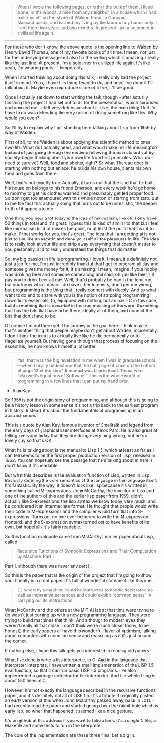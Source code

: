 > When I wrote the following pages, or rather the bulk of them, I
> lived alone, in the woods, a mile from any neighbor, in a house
> which I had built myself, on the shore of Walden Pond, in Concord,
> Massachusetts, and earned my living by the labor of my hands only. I
> lived there two years and two months. At present I am a sojourner in
> civilized life again.

---

For those who don't know, the above quote is the opening line to
Walden by Henry David Thoreau, one of my favorite books of all
time. I mean, not just for the underlying message but also for the
writing which is amazing. I really like the last line: At present, I'm
a sojourner in civilized life again. It's like yeah, I'm wearing
pants -- temporarily.

When I started thinking about doing this talk, I really only had the
project itself in mind. Yeah, I have this thing I want to do, and once
I've done it I'll talk about it. Maybe even reproduce some of it live,
it'll be great.

Once I actually sat down to start writing the talk, though - after
actually finishing the project I had set out to do for the
presentation, which surprised and amazed me - I felt very defensive
about it. Like, the main thing I felt I'd have to do was defending the
very notion of doing something like this. Why would you even?

So I'll try to explain why I am standing here talking about Lisp from
1959 by way of Walden.

First of all, to me Walden is about applying the scientific method to
ones own life. What do I actually need, and what would make my life
meaningful? Instead of just going through the motions following the
path staked out by society, begin thinking about your own life from
first principles. What do I need to survive? Well, food and shelter,
right? So what Thoreau does is starting with nothing but an axe,
he builds his own house, plants his own food and goes from there.

Well, that's not exactly true. Actually, it turns out that the land
that he built his house on belongs to his friend Emerson, and every
week he'd go home to mommy to get his clothes washed and presumably
get fed proper food. So don't get too enamoured with this whole notion
of starting from zero. But to me the fact that actually doing that
turns out to be unrealistic, the deeper truth of it appeals to me.

One thing you hear a lot today is the idea of minimalism, like oh, I
only have 50 things in total and it's great. I guess this is kind of
similar to that but I feel like minimalism kind of misses the point,
or at least the point that I want to make. If that works for you,
that's great. The idea that I am getting at is not just to live like
an ascetic and deny yourself all the pleasures in life. The idea is to
really look at your life and strip away everything that doesn't matter
to you personally, and to really understand the things that do matter.

So, my big passion in life is programming. I love it. I mean, it's
definitely not just a job for me, I'm just incredibly thankful that I
get to program all day and someone gives me money for it, it's
amazing. I mean, imagine if your hobby was drinking beer and someone
came along and said, oh you like beer, I'll pay you to drink beer all
day. Well, that'd probably be bad in the long run, but you know what I
mean. I do have other interests, don't get me wrong, but programming
is the thing that I really connect with deeply. And so what I want to
do and to share with you is the notion of stripping programming down
to its essentials, to, equipped with nothing but an axe - C in this
case, build something that is _essential_ in the true meaning of the
word. Something that has the bits that have to be there, ideally all
of them, and none of the bits that don't have to be.

Of course I'm not there yet. The journey is the goal here. I think
maybe that's another thing that people maybe don't get about Walden,
incidentally. I don't think the idea is to actually live like he did
permanently or to flagellate yourself. But having gone through that
process of focusing on the essentials, he now knows himself a lot
better.

---

> Yes, that was the big revelation to me when I was in graduate
> school—when I finally understood that the half page of code on the
> bottom of page 13 of the Lisp 1.5 manual was Lisp in itself. These
> were “Maxwell’s Equations of Software!” This is the whole world of
> programming in a few lines that I can put my hand over.
- Alan Kay

So 1959 is not the origin story of programming, and although this is
going to be a history lesson in some sense it's not a trip back to the
earliest program in history. Instead, it's about the fundamentals of
programming in an abstract sense. 

This is a quote by Alan Kay, famous inventor of Smalltalk and legend
from the early days of graphical user interfaces at Xerox Parc. He is
also great at telling everyone today that they are doing everything
wrong, but he's a lovely guy so that's OK.

What he is talking about is the manual to Lisp 1.5, which at least as
far as I can tell seems to be the first proper production version of
Lisp, released in 1962. You can hopefully see the passage that he's
talking about in here, I don't know if it's readable.

But what this describes is the evaluation function of Lisp, written in
Lisp. Basically defining the core semantics of the language in the
language itself. It's fantastic. By the way, it doesn't look like lisp
because it's written in something called M-expressions. John McCarthy,
the inventor of Lisp and one of the authors of this and the earlier
lisp paper from 1959, didn't actually like S-expressions, the lisp
syntax we know today, very much, and he considered it an intermediate
format. He thought that people would write their code in M-expressions
and the compiler would turn that into S-expressions. Turns out no one
ever bothered to write the M-expression frontend, and the S-expression
syntax turned out to have benefits of its own, but hopefully it's
fairly readable.

So this function evalquote came from McCarthys earlier paper about
Lisp, called

> Recursive Functions of Symbolic Expressions  and Their Computation
> by Machine, Part I

Part I, although there was never any part II.

So this is the paper that is the origin of the project that I'm going
to show you. It really is a great paper. It's full of wonderful
statement like this one,

> [..] whereby a machine could be instructed to handle declarative as
> well as imperative sentences and could exhibit “common sense” in
> carrying out its instructions.

What McCarthy and the others at the MIT AI lab at that time were
trying to do wasn't just coming up with a new programming
language. They were trying to build machines that think. And although
to modern eyes they weren't really all that close (I don't think we're
much closer today, to be honest), the early papers all have this
wonderful flavor of optimism, talking about computers with common
sense and reasoning as if it's just around the corner.

If nothing else, I hope this talk gets you interested in reading old
papers.

What I've done is write a lisp interpreter, in C. And in the language
that interpreter interprets, I have written a small implementation of
the LISP 1.5 eval function, so that it can run basic LISP 1.5
programs. I've also implemented a garbage collector for the
interpreter. And the whole thing is about 550 lines of C.

However, it's not exactly the language described in the recursive
functions paper, and it's definitely not all of LISP 1.5. It's a
tribute. I originally posted an early version of this when John
McCarthy passed away, back in 2011. I had recently read the paper and
started going down the rabbit hole which is early lisp, so when that
happened it seemed like a nice gesture.

It's on github at this address if you want to take a look. It's a
single C file, a Makefile and some tests to run in the interpreter.

The core of the implementation are these three files. Let's dig in.



